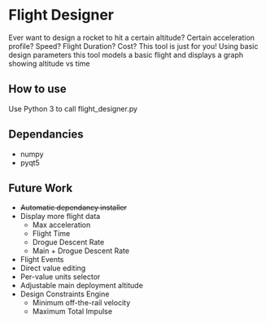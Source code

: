 # Flight Designer

Ever want to design a rocket to hit a certain altitude? Certain acceleration profile? Speed? Flight Duration? Cost? This tool is just for you! Using basic design parameters this tool models a basic flight and displays a graph showing altitude vs time

## How to use

Use Python 3 to call flight_designer.py

## Dependancies

* numpy
* pyqt5

## Future Work

* ~~Automatic dependancy installer~~
* Display more flight data
  * Max acceleration
  * Flight Time
  * Drogue Descent Rate
  * Main + Drogue Descent Rate
* Flight Events
* Direct value editing
* Per-value units selector
* Adjustable main deployment altitude
* Design Constraints Engine
  * Minimum off-the-rail velocity
  * Maximum Total Impulse